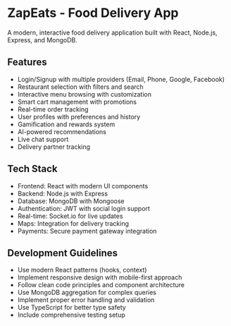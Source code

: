 # ZapEats - Food Delivery App

A modern, interactive food delivery application built with React, Node.js, Express, and MongoDB.

## Features
- Login/Signup with multiple providers (Email, Phone, Google, Facebook)
- Restaurant selection with filters and search
- Interactive menu browsing with customization
- Smart cart management with promotions
- Real-time order tracking
- User profiles with preferences and history
- Gamification and rewards system
- AI-powered recommendations
- Live chat support
- Delivery partner tracking

## Tech Stack
- Frontend: React with modern UI components
- Backend: Node.js with Express
- Database: MongoDB with Mongoose
- Authentication: JWT with social login support
- Real-time: Socket.io for live updates
- Maps: Integration for delivery tracking
- Payments: Secure payment gateway integration

## Development Guidelines
- Use modern React patterns (hooks, context)
- Implement responsive design with mobile-first approach
- Follow clean code principles and component architecture
- Use MongoDB aggregation for complex queries
- Implement proper error handling and validation
- Use TypeScript for better type safety
- Include comprehensive testing setup